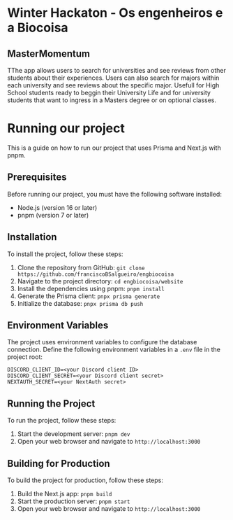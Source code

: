 # Winter Hackaton - Os engenheiros e a Biocoisa

## **MasterMomentum**



TThe app allows users to search for universities and see reviews from other students about their experiences. Users can also search for majors within each university and see reviews about the specific major.
Usefull for High School students ready to beggin their University Life and for university students that want to ingress in a Masters degree or on optional classes.


# Running our project

This is a guide on how to run our project that uses Prisma and Next.js with pnpm. 

## Prerequisites

Before running our project, you must have the following software installed:

- Node.js (version 16 or later)
- pnpm (version 7 or later)

## Installation

To install the project, follow these steps:

1. Clone the repository from GitHub: `git clone https://github.com/franciscoBSalgueiro/engbiocoisa`
2. Navigate to the project directory: `cd engbiocoisa/website`
3. Install the dependencies using pnpm: `pnpm install`
4. Generate the Prisma client: `pnpx prisma generate`
5. Initialize the database: `pnpx prisma db push`

## Environment Variables

The project uses environment variables to configure the database connection. Define the following environment variables in a `.env` file in the project root:

```
DISCORD_CLIENT_ID=<your Discord client ID>
DISCORD_CLIENT_SECRET=<your Discord client secret>
NEXTAUTH_SECRET=<your NextAuth secret>
```

## Running the Project

To run the project, follow these steps:

1. Start the development server: `pnpm dev`
2. Open your web browser and navigate to `http://localhost:3000`

## Building for Production

To build the project for production, follow these steps:

1. Build the Next.js app: `pnpm build`
2. Start the production server: `pnpm start`
3. Open your web browser and navigate to `http://localhost:3000`

